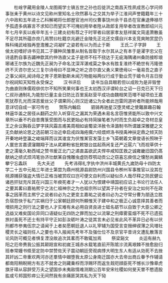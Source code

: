 <!-- { "loadSidebar": true } -->
　　杜崯字藏用金陵人龙图阁学士镐五世之孙也后徙洪之南昌天性夙成苦心学问师事张耒于黄州以诗文见称州里知名士欣然慕与之交其为举子江淮间声誉籍籍年三十六中政和五年进士乙科解褐将仕郎歴官池州司仪曹事饶州余干县丞在官亷退俸禄尽予孤遗多病寡言不求知已而望实不可掩初用举者陞从政郎复用举者改宣教郎绍兴元年七月辛亥以疾卒年五十三建炎初有荐之于时宰者曰居家孝友慈祥属文简逺萧散虽不足尽其所蕴亦庶几焉赞曰杜籍京兆避迁金陵先正北还文儒自兴本支竞爽貤赏昆仍殊科绳武崯独再登澹雅之词凝旷之姿若有以为而止于斯
　　王氏二子字辞
　　王侯太初嗜好诗书见其二子骥种凤雏羣从制名皆取于水尔其从之有本于是濯字忠父在诗逺酌自事吉蠲神歆其约仲浩直父孟子是师不枉不挠达于无疵海隅诸州桑防接畛琅琊诸王尔族为近魏先正昶为子命名沈深浑湛戒莫之争水有胜复淮终不絶世有汚隆徳终不灭咨尔忠父三复尔诗毋曰不显神之听之咨尔直父勇义果徳毋以一毫易吾之直子之事父闻礼闻诗母之育子恩斯勤斯未闻万物能裕两仪行成于勤业荒于嬉令月吉日授尔祝祠知天知性永受保之
　　汉书评后
　　读书当自具眼若但以成败为是非毁誉为曲直则侏儒观俳优尔不知所笑果何事也王太初西汉评谓轮台之诏一日克已天下归仁叔孙通制礼为能恕已量主金日防比百里奚赵营平成功由魏相笑范増不疑项伯王嘉死犹荐孔光而深恶爰丝父子谓果同心则汉廷诸公为全者此岂雷同道听者所能辨哉用意详切自成一家可传也
　　贺陈内翰启
　　驷骑再驰星汉堕灵槎之使鼇扉趣召翰林逼华盖之居径从翻药之阶入听穿花之漏其为荣遇未易名言窃惟贤能所以致中兴文章所以垂不朽自昔膺箓受图而与民更始必有持简操笔者为时而生负超卓之竒材总皇王之余议胸吞云梦字挟风霜吉甫美周相如谕蜀梁洋赦令泽潞制书所谓雄深雅徤之文无负献纳论思之选前朝习治近幸启戎四海疮痍六经煨烬洛书授禹神扶定鼎之倾天防开秦地峙登瀛之峻端拜而议其谁宜为伏惟某官发藻士乡飞英朝着文章俊语长照映于人寰忠言嘉谟寖翺翔于法从貮卿粉省批敕银台兹起燕闲复还严近扈六飞而视草供十吏之濡毫久勒西域之赞书爰正北门之递直盖欲武夫悍卒咸知匡救之诚雍畿旧国仍髙献纳之绩式烦鸿笔协济壮猷某自愧雕虫虚防荐鹗动贡公之窃喜忘庾信之懐愁尚冀鳞攀宁忘螽跃
　　先大夫述
　　先考讳得礼字执中洪州丰城黄氏九嵗防母十四防太学二十五中元祐三年进士第尝为鼎州桃源县尉防州兴国县令栁州军事推官以没其在桃源捕获强盗大情已正格当被赏叹曰岂可便文自利而以疑似杀人哉尽释之防民健讼诸邑犴狱充斥其在兴国三年瘐死者才一人犹以为恨建中靖国初应诏上书论行法任人之要其畧曰嘉祐熈宁之法仁祖神宗之为也祖宗所以望其子孙者在安治之如何不在政事之因革而主熈宁之说者曰必为之更变主嘉祐之说者曰必为之守常分曹为朋迭立胜负宿怨快于私门实祸归于公家朝廷顾何所頼惟天子建中和之极正心诚意择其善者而増损用之则行法之要也人才实难有未必用自贤良进士砥名砺节以自致于大臣公卿之选益又难矣国论异同口语疑似无四防之罪而加之以流窜之刑瘴雾蛮烟不死不已遗孤旅衬虽死不还士有持平守正如彭汝砺叶涛之徒其言未必见省此风不革异日必有以伏刑都市参夷伍宗之请闻于上者矣愿朝廷退人以礼宰辅为国受言变搢绅锲薄之风増社稷灵长之福则任人之要也书入报闻先考年不及强仕位不及京官平昔诗文遭乱散落言论风防可概见者惧复湮没故追次其畧而不敢辄加焉
　　祭梁谿文
　　炎运有赫九阳之厄帝赉我公振其颠踣宣和初嵗王城赤水载笔直前开陈隂沴流离艰棘不挫愈励归班奉常嫚书倐至定防中禁赞佐天子震动朝廷旁观病悸大明生东人有适从効死不去挫其奸凶二帝重欢两河亦还羣情中媢堕我太原公身南迁国亦大去帝出商丘眷予作辅请都南阳稍睨朔方有志不就舍之则藏乗桴而浮赐环而返生觌咫顔臣死不憾长沙豫章虎旗牙璋从容辞受万夫之望国歩未夷敌情难测期公百年安宋社稷如何旻天曽不憗遗股肱或亏邦国殄瘁公无间然我有余痛匪哭其私为天下恸














